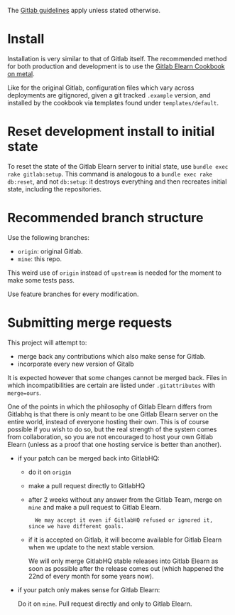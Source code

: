 The [Gitlab guidelines](https://github.com/gitlabhq/gitlabhq/blob/master/CONTRIBUTING.md) apply unless stated otherwise.

# Install

Installation is very similar to that of Gitlab itself. The recommended method for both production and development is to use the [Gitlab Elearn Cookbook on metal](https://gitlab.com/cirosantilli/cookbook-gitlab/blob/master/doc/development_metal.md).

Like for the original Gitlab, configuration files which vary across deployments are gitignored, given a git tracked `.example` version, and installed by the cookbook via templates found under `templates/default`.

# Reset development install to initial state

To reset the state of the Gitlab Elearn server to initial state, use `bundle exec rake gitlab:setup`. This command is analogous to a `bundle exec rake db:reset`, and not `db:setup`: it destroys everything and then recreates initial state, including the repositories.

# Recommended branch structure

Use the following branches:

- `origin`: original Gitlab.
- `mine`: this repo.

This weird use of `origin` instead of `upstream` is needed for the moment to make some tests pass.

Use feature branches for every modification.

# Submitting merge requests

This project will attempt to:

- merge back any contributions which also make sense for Gitlab.
- incorporate every new version of Gitalb

It is expected however that some changes cannot be merged back. Files in which incompatibilities are certain are listed under `.gitattributes` with `merge=ours`.

One of the points in which the philosophy of Gitlab Elearn differs from Gitlabhq is that there is only meant to be one Gitlab Elearn server on the entire world, instead of everyone hosting their own. This is of course possible if you wish to do so, but the real strength of the system comes from collaboration, so you are not encouraged to host your own Gitlab Elearn (unless as a proof that one hosting service is better than another).

- if your patch can be merged back into GitlabHQ:

    - do it on `origin`

    - make a pull request directly to GitlabHQ

    - after 2 weeks without any answer from the Gitlab Team, merge on `mine` and make a pull request to Gitlab Elearn.

            We may accept it even if GitlabHQ refused or ignored it, since we have different goals.

    - if it is accepted on Gitlab, it will become available for Gitlab Elearn when we update to the next stable version.

        We will only merge GitlabHQ stable releases into Gitlab Elearn as soon as possible after the release comes out (which happened the 22nd of every month for some years now).

- if your patch only makes sense for Gitlab Elearn:

    Do it on `mine`. Pull request directly and only to Gitlab Elearn.
